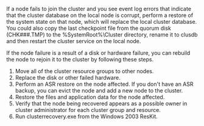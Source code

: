 If a node fails to join the cluster and you see event log errors that indicate that the cluster database on the local node is corrupt, perform a restore of the system state on that node, which will replace the local cluster database. You could also copy the last checkpoint file from the quorum disk (CHK###.TMP) to the %SystemRoot%\Cluster directory, rename it to clusdb and then restart the cluster service on the local node.

If the node failure is a result of a disk or hardware failure, you can rebuild the node to rejoin it to the cluster by following these steps.
1. Move all of the cluster resource groups to other nodes.
2. Replace the disk or other failed hardware.
3. Perform an ASR restore on the node affected. If you don't have an ASR backup, you can evict the node and add a new node to the cluster.
4. Restore the files and application data for the node affected.
5. Verify that the node being recovered appears as a possible owner in cluster administrator for each cluster group and resource.
6. Run clusterrecovery.exe from the Windows 2003 ResKit.
